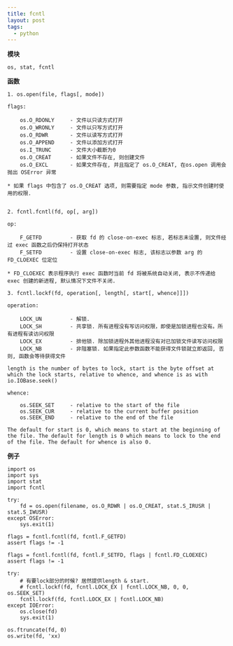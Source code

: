 ```yaml
---
title: fcntl
layout: post
tags:
  - python
---
```


**模块**

    os, stat, fcntl

**函数**

    1. os.open(file, flags[, mode])

    flags:

        os.O_RDONLY     - 文件以只读方式打开
        os.O_WRONLY     - 文件以只写方式打开
        os.O_RDWR       - 文件以读写方式打开
        os.O_APPEND     - 文件以添加方式打开
        os.I_TRUNC      - 文件大小截断为0
        os.O_CREAT      - 如果文件不存在, 则创建文件
        os.O_EXCL       - 如果文件存在, 并且指定了 os.O_CREAT, 在os.open 调用会抛出 OSError 异常

    * 如果 flags 中包含了 os.O_CREAT 选项, 则需要指定 mode 参数, 指示文件创建时使用的权限.


    2. fcntl.fcntl(fd, op[, arg])

    op:

        F_GETFD         - 获取 fd 的 close-on-exec 标志, 若标志未设置, 则文件经过 exec 函数之后仍保持打开状态
        F_SETFD         - 设置 close-on-exec 标志, 该标志以参数 arg 的 FD_CLOEXEC 位定位

    * FD_CLOEXEC 表示程序执行 exec 函数时当前 fd 将被系统自动关闭, 表示不传递给 exec 创建的新进程, 默认情况下文件不关闭.

    3. fcntl.lockf(fd, operation[, length[, start[, whence]]])

    operation:

        LOCK_UN         - 解锁.
        LOCK_SH         - 共享锁. 所有进程没有写访问权限，即使是加锁进程也没有。所有进程有读访问权限
        LOCK_EX         - 排他锁. 除加锁进程外其他进程没有对已加锁文件读写访问权限
        LOCK_NB         - 非阻塞锁. 如果指定此参数函数不能获得文件锁就立即返回, 否则, 函数会等待获得文件

    length is the number of bytes to lock, start is the byte offset at which the lock starts, relative to whence, and whence is as with io.IOBase.seek()

    whence:

        os.SEEK_SET     - relative to the start of the file
        os.SEEK_CUR     - relative to the current buffer position
        os.SEEK_END     - relative to the end of the file

    The default for start is 0, which means to start at the beginning of the file. The default for length is 0 which means to lock to the end of the file. The default for whence is also 0.

**例子**

    import os
    import sys
    import stat
    import fcntl

    try:
        fd = os.open(filename, os.O_RDWR | os.O_CREAT, stat.S_IRUSR | stat.S_IWUSR)
    except OSError:
        sys.exit(1)

    flags = fcntl.fcntl(fd, fcntl.F_GETFD)
    assert flags != -1

    flags = fcntl.fcntl(fd, fcntl.F_SETFD, flags | fcntl.FD_CLOEXEC)
    assert flags != -1

    try:
        # 有要lock部分的时候? 居然提供length & start.
        # fcntl.lockf(fd, fcntl.LOCK_EX | fcntl.LOCK_NB, 0, 0, os.SEEK_SET)
        fcntl.lockf(fd, fcntl.LOCK_EX | fcntl.LOCK_NB)
    except IOError:
        os.close(fd)
        sys.exit(1)

    os.ftruncate(fd, 0)
    os.write(fd, 'xx)


